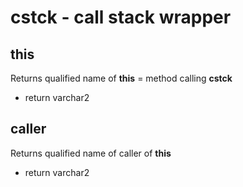 # cstck - call stack wrapper

## this

Returns qualified name of **this** = method calling **cstck**

* return varchar2

## caller

Returns qualified name of caller of **this**
 
* return varchar2
